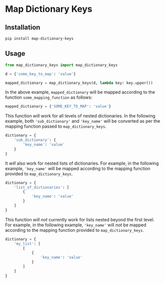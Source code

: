 # Map Dictionary Keys

## Installation

```pip install map-dictionary-keys```

## Usage 

```python
from map_dictionary_keys import map_dictionary_keys

d = {'some_key_to_map': 'value'}

mapped_dictionary = map_dictionary_keys(d, lambda key: key.upper())
```

In the above example, `mapped_dictionary` will be mapped according to the function `some_mapping_function` as follows:

```python
mapped_dictionary = {'SOME_KEY_TO_MAP': 'value'}
``` 

This function _will_ work for all levels of nested dictionaries. In the following example, both `'sub_dictionary'` and `'key_name'` will be converted as per the mapping function passed to `map_dictionary_keys`. 

```python
dictionary = {
    'sub_dictionary': {
        'key_name': 'value'
    }
}
```

It _will_ also work for nested lists of dictionaries. For example, in the following example, `'key_name'` will be mapped according to the mapping function provided to `map_dictionary_keys`.  

```python
dictionary = {
    'list_of_dictionaries': [
        {
            'key_name': 'value'
        }
    ]
}
```

This function *will not* currently work for lists nested beyond the first level. For example, in the following example, `'key_name'` will _not_ be mapped according to the mapping function provided to `map_dictionary_keys`. 

```python
dictionary = {
    'my_list': [
        [
            {
                'key_name': 'value'
            }
        ]
    ]
}
```
